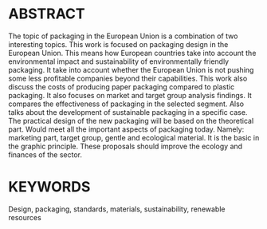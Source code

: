 # ABSTRACT

The topic of packaging in the European Union is a combination of two interesting topics. This work is focused on packaging design in the European Union. This means how European countries take into account the environmental impact and sustainability of environmentally friendly packaging. It take into account whether the European Union is not pushing some less profitable companies beyond their capabilities. This work also discuss the costs of producing paper packaging compared to plastic packaging. It also focuses on market and target group analysis findings. It compares the effectiveness of packaging in the selected segment. Also talks about the development of sustainable packaging in a specific case. The practical design of the new packaging will be based on the theoretical part. Would meet all the important aspects of packaging today. Namely: marketing part, target group, gentle and ecological material. It is the basic in the graphic principle. These proposals should improve the ecology and finances of the sector.

# KEYWORDS

Design, packaging, standards, materials, sustainability, renewable resources
